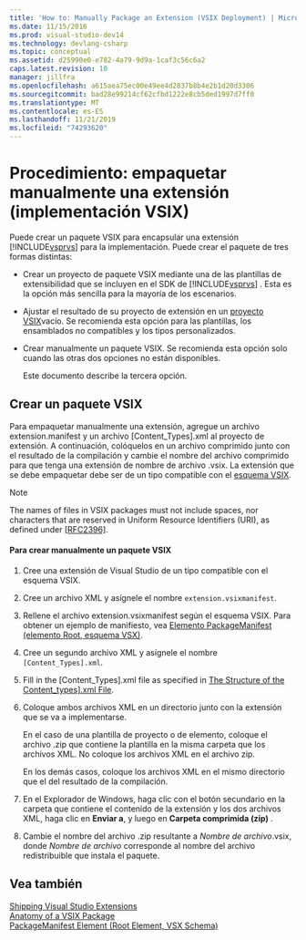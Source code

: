 ```yaml
---
title: 'How to: Manually Package an Extension (VSIX Deployment) | Microsoft Docs'
ms.date: 11/15/2016
ms.prod: visual-studio-dev14
ms.technology: devlang-csharp
ms.topic: conceptual
ms.assetid: d25990e0-e782-4a79-9d9a-1caf3c56c6a2
caps.latest.revision: 10
manager: jillfra
ms.openlocfilehash: a615aea75ec00e49ee4d2837b8b4e2b1d20d3306
ms.sourcegitcommit: bad28e99214cf62cfbd1222e8cb5ded1997d7ff0
ms.translationtype: MT
ms.contentlocale: es-ES
ms.lasthandoff: 11/21/2019
ms.locfileid: "74293620"
---
```

# <a name="how-to-manually-package-an-extension-vsix-deployment"></a>Procedimiento: empaquetar manualmente una extensión (implementación VSIX)
Puede crear un paquete VSIX para encapsular una extensión [!INCLUDE[vsprvs](../includes/vsprvs-md.md)] para la implementación. Puede crear el paquete de tres formas distintas:  
  
- Crear un proyecto de paquete VSIX mediante una de las plantillas de extensibilidad que se incluyen en el SDK de [!INCLUDE[vsprvs](../includes/vsprvs-md.md)] . Esta es la opción más sencilla para la mayoría de los escenarios.  
  
- Ajustar el resultado de su proyecto de extensión en un [proyecto VSIX](../extensibility/vsix-project-template.md)vacío. Se recomienda esta opción para las plantillas, los ensamblados no compatibles y los tipos personalizados.  
  
- Crear manualmente un paquete VSIX. Se recomienda esta opción solo cuando las otras dos opciones no están disponibles.  
  
  Este documento describe la tercera opción.  
  
## <a name="creating-a-vsix-package"></a>Crear un paquete VSIX  
 Para empaquetar manualmente una extensión, agregue un archivo extension.manifest y un archivo [Content_Types].xml al proyecto de extensión. A continuación, colóquelos en un archivo comprimido junto con el resultado de la compilación y cambie el nombre del archivo comprimido para que tenga una extensión de nombre de archivo .vsix. La extensión que se debe empaquetar debe ser de un tipo compatible con el [esquema VSIX](https://msdn.microsoft.com/76e410ec-b1fb-4652-ac98-4a4c52e09a2b).  
  
> [!NOTE]
> The names of files in VSIX packages must not include spaces, nor characters that are reserved in Uniform Resource Identifiers (URI), as defined under [\[RFC2396\]](https://go.microsoft.com/fwlink/?LinkId=90339).  
  
#### <a name="to-manually-create-a-vsix-package"></a>Para crear manualmente un paquete VSIX  
  
1. Cree una extensión de Visual Studio de un tipo compatible con el esquema VSIX.  
  
2. Cree un archivo XML y asígnele el nombre `extension.vsixmanifest`.  
  
3. Rellene el archivo extension.vsixmanifest según el esquema VSIX. Para obtener un ejemplo de manifiesto, vea [Elemento PackageManifest (elemento Root, esquema VSX)](https://msdn.microsoft.com/f8ae42ba-775a-4d2b-976a-f556e147f187).  
  
4. Cree un segundo archivo XML y asígnele el nombre `[Content_Types].xml`.  
  
5. Fill in the [Content_Types].xml file as specified in [The Structure of the Content_types\].xml File](../extensibility/the-structure-of-the-content-types-dot-xml-file.md).  
  
6. Coloque ambos archivos XML en un directorio junto con la extensión que se va a implementarse.  
  
     En el caso de una plantilla de proyecto o de elemento, coloque el archivo .zip que contiene la plantilla en la misma carpeta que los archivos XML. No coloque los archivos XML en el archivo zip.  
  
     En los demás casos, coloque los archivos XML en el mismo directorio que el del resultado de la compilación.  
  
7. En el Explorador de Windows, haga clic con el botón secundario en la carpeta que contiene el contenido de la extensión y los dos archivos XML, haga clic en **Enviar a**, y luego en **Carpeta comprimida (zip)** .  
  
8. Cambie el nombre del archivo .zip resultante a *Nombre de archivo*.vsix, donde *Nombre de archivo* corresponde al nombre del archivo redistribuible que instala el paquete.  
  
## <a name="see-also"></a>Vea también  
 [Shipping Visual Studio Extensions](../extensibility/shipping-visual-studio-extensions.md)   
 [Anatomy of a VSIX Package](../extensibility/anatomy-of-a-vsix-package.md)   
 [PackageManifest Element (Root Element, VSX Schema)](https://msdn.microsoft.com/f8ae42ba-775a-4d2b-976a-f556e147f187)